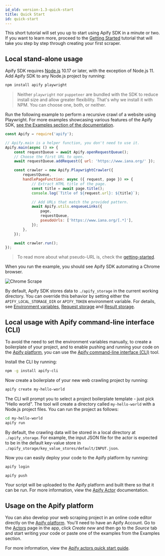```yaml
---
id_old: version-1.3-quick-start
title: Quick Start
id: quick-start
---
```


This short tutorial will set you up to start using Apify SDK in a minute or two.
If you want to learn more, proceed to the [Getting Started](../guides/getting-started)
tutorial that will take you step by step through creating your first scraper.

## Local stand-alone usage
Apify SDK requires [Node.js](https://nodejs.org/en/) 10.17 or later, with the exception of Node.js 11.
Add Apify SDK to any Node.js project by running:

```bash
npm install apify playwright
```

> Neither `playwright` nor `puppeteer` are bundled with the SDK to reduce install size and allow greater
> flexibility. That's why we install it with NPM. You can choose one, both, or neither.

Run the following example to perform a recursive crawl of a website using Playwright. For more examples showcasing various features of the Apify SDK,
[see the Examples section of the documentation](../examples/crawl-multiple-urls).

```javascript
const Apify = require('apify');

// Apify.main is a helper function, you don't need to use it.
Apify.main(async () => {
    const requestQueue = await Apify.openRequestQueue();
    // Choose the first URL to open.
    await requestQueue.addRequest({ url: 'https://www.iana.org/' });

    const crawler = new Apify.PlaywrightCrawler({
        requestQueue,
        handlePageFunction: async ({ request, page }) => {
            // Extract HTML title of the page.
            const title = await page.title();
            console.log(`Title of ${request.url}: ${title}`);

            // Add URLs that match the provided pattern.
            await Apify.utils.enqueueLinks({
                page,
                requestQueue,
                pseudoUrls: ['https://www.iana.org/[.*]'],
            });
        },
    });

    await crawler.run();
});
```

> To read more about what pseudo-URL is, check the [getting-started](getting_started#introduction-to-pseudo-urls).

When you run the example, you should see Apify SDK automating a Chrome browser.

![Chrome Scrape](/img/chrome_scrape.gif)

By default, Apify SDK stores data to `./apify_storage` in the current working directory. You can override this behavior by setting either the
`APIFY_LOCAL_STORAGE_DIR` or `APIFY_TOKEN` environment variable. For details, see [Environment variables](../guides/environment-variables), [Request storage](../guides/request-storage) and [Result storage](../guides/result-storage).

## Local usage with Apify command-line interface (CLI)

To avoid the need to set the environment variables manually, to create a boilerplate of your project, and to enable pushing and running your code on
the [Apify platform](../guides/apify-platform), you can use the [Apify command-line interface (CLI)](https://github.com/apify/apify-cli) tool.

Install the CLI by running:

```bash
npm -g install apify-cli
```

Now create a boilerplate of your new web crawling project by running:

```bash
apify create my-hello-world
```

The CLI will prompt you to select a project boilerplate template - just pick "Hello world". The tool will create a directory called `my-hello-world`
with a Node.js project files. You can run the project as follows:

```bash
cd my-hello-world
apify run
```

By default, the crawling data will be stored in a local directory at `./apify_storage`. For example, the input JSON file for the actor is expected to
be in the default key-value store in `./apify_storage/key_value_stores/default/INPUT.json`.

Now you can easily deploy your code to the Apify platform by running:

```bash
apify login
```

```bash
apify push
```

Your script will be uploaded to the Apify platform and built there so that it can be run. For more information, view the
[Apify Actor](https://docs.apify.com/cli) documentation.

## Usage on the Apify platform

You can also develop your web scraping project in an online code editor directly on the [Apify platform](../guides/apify-platform).
You'll need to have an Apify Account. Go to the [Actors](https://my.apify.com/actors) page in the app, click <i>Create new</i>
and then go to the <i>Source</i> tab and start writing your code or paste one of the examples from the Examples section.

For more information, view the [Apify actors quick start guide](https://docs.apify.com/actor/quick-start).
